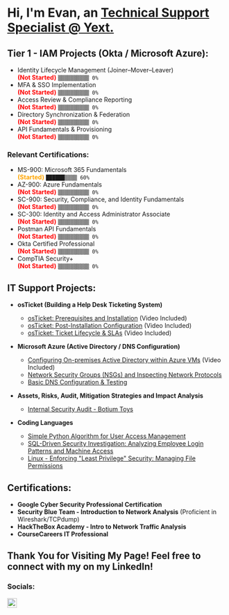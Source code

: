 <h1>Hi, I'm Evan, an <a href="https://linkedin.com/in/evan-yearwood/">Technical Support Specialist @ Yext.</a></h1> 

<h2> Tier 1 - IAM Projects (Okta / Microsoft Azure):</h2>
<ul>
  <li>
    Identity Lifecycle Management (Joiner–Mover–Leaver)<br>
    <b><span style="color:red;">(Not Started)</span></b> <code>▒▒▒▒▒▒▒▒▒▒ 0%</code>
  </li>
  <li>
    MFA & SSO Implementation<br>
    <b><span style="color:red;">(Not Started)</span></b> <code>▒▒▒▒▒▒▒▒▒▒ 0%</code>
  </li>
  <li>
    Access Review & Compliance Reporting<br>
    <b><span style="color:red;">(Not Started)</span></b> <code>▒▒▒▒▒▒▒▒▒▒ 0%</code>
  </li>
  <li>
    Directory Synchronization & Federation<br>
    <b><span style="color:red;">(Not Started)</span></b> <code>▒▒▒▒▒▒▒▒▒▒ 0%</code>
  </li>
  <li>
    API Fundamentals & Provisioning<br>
    <b><span style="color:red;">(Not Started)</span></b> <code>▒▒▒▒▒▒▒▒▒▒ 0%</code>
  </li>
</ul>

<h3>Relevant Certifications:</h3>

<ul>
  <li>
    MS-900: Microsoft 365 Fundamentals<br>
    <b><span style="color:orange;">(Started)</span></b> <code>██████▒▒▒▒ 60%</code>
  </li>
  <li>
    AZ-900: Azure Fundamentals<br>
    <b><span style="color:red;">(Not Started)</span></b> <code>▒▒▒▒▒▒▒▒▒▒ 0%</code>
  </li>
  <li>
    SC-900: Security, Compliance, and Identity Fundamentals<br>
    <b><span style="color:red;">(Not Started)</span></b> <code>▒▒▒▒▒▒▒▒▒▒ 0%</code>
  </li>
  <li>
    SC-300: Identity and Access Administrator Associate<br>
    <b><span style="color:red;">(Not Started)</span></b> <code>▒▒▒▒▒▒▒▒▒▒ 0%</code>
  </li>
  <li>
    Postman API Fundamentals<br>
    <b><span style="color:red;">(Not Started)</span></b> <code>▒▒▒▒▒▒▒▒▒▒ 0%</code>
  </li>
  <li>
    Okta Certified Professional<br>
    <b><span style="color:red;">(Not Started)</span></b> <code>▒▒▒▒▒▒▒▒▒▒ 0%</code>
  </li>
  <li>
    CompTIA Security+<br>
    <b><span style="color:red;">(Not Started)</span></b> <code>▒▒▒▒▒▒▒▒▒▒ 0%</code>
  </li>
</ul>


<h2> IT Support Projects:</h2>

- <b>osTicket (Building a Help Desk Ticketing System)</b>
  - [osTicket: Prerequisites and Installation](https://github.com/EvanHYearwood/osticket-prereqs) (Video Included)
  - [osTicket: Post-Installation Configuration](https://github.com/EvanHYearwood/post-install-config) (Video Included)
  - [osTicket: Ticket Lifecycle & SLAs](https://github.com/EvanHYearwood/ticket-lifecycle) (Video Included)
 

- <b>Microsoft Azure (Active Directory / DNS Configuration)</b>
  - [Configuring On-premises Active Directory within Azure VMs](https://github.com/EvanHYearwood/configure-ad) (Video Included)
  - [Network Security Groups (NSGs) and Inspecting Network Protocols](https://github.com/EvanHYearwood/azure-network-protocols)
  - [Basic DNS Configuration & Testing](https://github.com/EvanHYearwood/dns-config)
 
- <b>Assets, Risks, Audit, Mitigation Strategies and Impact Analysis</b>
  - [Internal Security Audit - Botium Toys](https://github.com/EvanHYearwood/Security-Audit-Botium-Toys)

- <b>Coding Languages</b>
  - [Simple Python Algorithm for User Access Management](https://github.com/EvanHYearwood/python-user-access-management)
  - [SQL-Driven Security Investigation: Analyzing Employee Login Patterns and Machine Access](https://github.com/EvanHYearwood/sql-investigation/)
  - [Linux - Enforcing "Least Privilege" Security: Managing File Permissions](https://github.com/EvanHYearwood/linux-file-permisions/)

<h2>Certifications:</h2>
<ul>
  <li><b>Google Cyber Security Professional Certification</b> </li>
  <li><b>Security Blue Team - Introduction to Network Analysis</b> (Proficient in Wireshark/TCPdump)</li>
  <li><b>HackTheBox Academy - Intro to Network Traffic Analysis</li>
  <li><b>CourseCareers IT Professional</b></li>
</ul>



<h2>Thank You for Visiting My Page! Feel free to connect with my on my LinkedIn!</h2>

<h3>Socials:</h3>

<a href="https://linkedin.com/in/evan-yearwood/">
  <img align="left" alt="Evan | LinkedIn" width="22px" src="https://cdn.jsdelivr.net/npm/simple-icons@v3/icons/linkedin.svg" />
</a>

